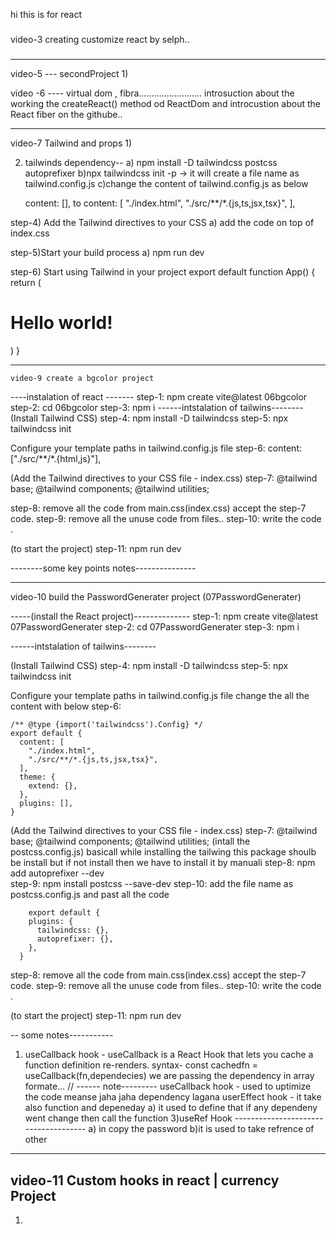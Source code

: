 hi this is for react


#####
video-3  creating customize react by selph..

###
---------------------------------------------------------------------------------------
video-5 ---   secondProject
1) 

video -6 ---- virtual dom , fibra.........................
introsuction about the working the createReact() method od ReactDom and introcustion about the React fiber on the githube..

------------------------------------------------------------------
video-7 Tailwind and props 
1)  

2) tailwinds dependency--
    a) npm install -D tailwindcss postcss autoprefixer
    b)npx tailwindcss init -p  -> it will create a file name as tailwind.config.js
    c)change the content of tailwind.config.js as below

    content: [], 
      to 
      content: [
    "./index.html",
    "./src/**/*.{js,ts,jsx,tsx}",
  ],

step-4) Add the Tailwind directives to your CSS
    a) add the code on top of index.css 

step-5)Start your build process
    a) npm run dev

step-6) Start using Tailwind in your project
        export default function App() {
        return (
            <h1 className="text-3xl font-bold underline">
            Hello world!
            </h1>
        )
        }
    


---------------------------------------------------------
    video-9 create a bgcolor project 

  ----instalation of react -------
step-1: npm create vite@latest 06bgcolor
step-2: cd 06bgcolor 
step-3: npm i
------intstalation of tailwins--------
(Install Tailwind CSS)
step-4: npm install -D tailwindcss 
step-5: npx tailwindcss init

Configure your template paths in tailwind.config.js file
step-6: content: ["./src/**/*.{html,js}"],

(Add the Tailwind directives to your CSS file - index.css)
step-7: @tailwind base;
        @tailwind components;
        @tailwind utilities;

step-8: remove all the code from main.css(index.css) accept the step-7 code.
step-9: remove all the unuse code from files..
step-10: write the code .

(to start the project)
step-11: npm run dev

--------some key points notes---------------

------------------------------------------------------------------------
video-10 build the PasswordGenerater project (07PasswordGenerater)

-----(install the React project)--------------
step-1: npm create vite@latest 07PasswordGenerater
step-2: cd 07PasswordGenerater
step-3: npm i

------intstalation of tailwins--------

(Install Tailwind CSS)
step-4: npm install -D tailwindcss 
step-5: npx tailwindcss init

Configure your template paths in tailwind.config.js file change the all the content with below
step-6: 

    /** @type {import('tailwindcss').Config} */
    export default {
      content: [
        "./index.html",
        "./src/**/*.{js,ts,jsx,tsx}",
      ],
      theme: {
        extend: {},
      },
      plugins: [],
    }


(Add the Tailwind directives to your CSS file - index.css)
step-7: @tailwind base;
        @tailwind components;
        @tailwind utilities;
(intall the postcss.config.js) basicall while installing the tailwing this package shoulb be install but if not install then 
                              we have to install it by manuali
step-8: npm add autoprefixer --dev  
step-9: npm install postcss --save-dev
step-10: add the file name as postcss.config.js and past all the code 

        export default {
        plugins: {
          tailwindcss: {},
          autoprefixer: {},
        },
      }

step-8: remove all the code from main.css(index.css) accept the step-7 code.
step-9: remove all the unuse code from files..
step-10: write the code .

(to start the project)
step-11: npm run dev


-- some notes-----------
1) useCallback hook - useCallback is a React Hook that lets you cache a             
                      function definition re-renders.
      syntax- const cachedfn = useCallback(fn,dependecies)
      we are passing the dependency in array formate...
// ------ note---------
useCallback hook - used to uptimize the code meanse jaha jaha dependency lagana 
userEffect hook - it take also function and depeneday 
  a) it used to define that if any dependeny went change then call the function
  3)useRef Hook -------------------------------------
    a) in copy the password
    b)it is used to take refrence of other

------------------------------------------------------------------------------------
video-11 Custom hooks in react | currency Project
---------
1)